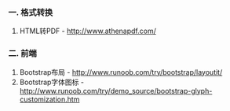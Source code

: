 ### 一. 格式转换
1. HTML转PDF - http://www.athenapdf.com/
### 二. 前端
1. Bootstrap布局 - http://www.runoob.com/try/bootstrap/layoutit/
2. Bootstrap字体图标 - http://www.runoob.com/try/demo_source/bootstrap-glyph-customization.htm
